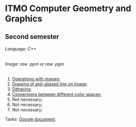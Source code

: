 # ITMO Computer Geometry and Graphics
## Second semester 
###### Language: C++
###### Image: raw .ppm or raw .pgm

1. [Operations with images](https://github.com/danyaffff/ITMO-Computer-geometry-and-graphics/tree/master/Sem%202%2C%20Lab%201);
2. [Drawing of anti-aliased line on image](https://github.com/danyaffff/ITMO-Computer-geometry-and-graphics/tree/master/Sem%202%2C%20Lab%202);
3. [Dithering](https://github.com/danyaffff/ITMO-Computer-geometry-and-graphics/tree/master/Sem%202%2C%20Lab%203);
4. [Сonversions between different color spaces](https://github.com/danyaffff/ITMO-Computer-geometry-and-graphics/tree/master/Sem%202%2C%20Lab%204);
5. Not necessary;
6. Not necessary;
7. Not necessary;

Tasks: [Google document](https://docs.google.com/document/d/1cL306pi86FKVai-RqRWP3itUr140pZ3rytfgfUx_Z24/edit);

